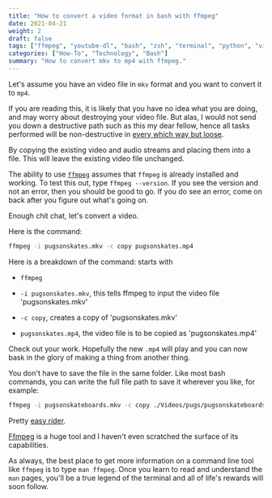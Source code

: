 ```yaml
---
title: "How to convert a video format in bash with ffmpeg"
date: 2021-04-21
weight: 2
draft: false
tags: ["ffmpeg", "youtube-dl", "bash", "zsh", "terminal", "python", "video", "convert", "mkv", "mp4", "step-by-step"]
categories: ["How-To", "Technology", "Bash"]
summary: "How to convert mkv to mp4 with ffmpeg."
---
```


Let's assume you have an video file in `mkv` format and you want to convert it to `mp4`.

If you are reading this, it is likely that you have no idea what you are doing, and may worry about destroying your video file. But alas, I would not send you down a destructive path such as this my dear fellow, hence all tasks performed will be non-destructive in [every which way but loose](https://www.imdb.com/title/tt0077523/).

By copying the existing video and audio streams and placing them into a file. This will leave the existing video file unchanged. 

 The ability to use [`ffmpeg`](https://ffmpeg.org/) assumes that `ffmpeg` is already installed and working. To test this out, type `ffmpeg --version`. If you see the version and not an error, then you should be good to go. If you do see an error, come on back after you figure out what's going on.

Enough chit chat, let's convert a video.

Here is the command:
```bash
ffmpeg -i pugsonskates.mkv -c copy pugsonskates.mp4 
```

Here is a breakdown of the command:
starts with 
- `ffmpeg` 

- `-i pugsonskates.mkv`, this  tells ffmpeg to input the video file 'pugsonskates.mkv'

- `-c copy`, creates a copy of 'pugsonskates.mkv'

- `pugsonskates.mp4`, the video file is to be copied as 'pugsonskates.mp4'

Check out your work. Hopefully the new `.mp4` will play and you can now bask in the glory of making a thing from another thing.

You don't have to save the file in the same folder. Like most bash commands, you can write the full file path to save it wherever you like, for example:

```bash
ffmpeg -i pugsonskateboards.mkv -c copy ./Videos/pugs/pugsonskateboards.mp4
```

Pretty [easy rider](https://www.imdb.com/title/tt0064276/).

[Ffmpeg](https://ffmpeg.org/) is a huge tool and I haven't even scratched the surface of its capabilities. 

As always, the best place to get more information on a command line tool like `ffmpeg` is to type `man ffmpeg`.
Once you learn to read and understand the `man` pages, you'll be a true legend of the terminal and all of life's rewards will soon follow.
